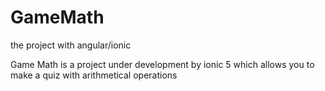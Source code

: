 # GameMath
the project with angular/ionic


Game Math is a project under development by ionic 5 which allows you to make a quiz with arithmetical operations
